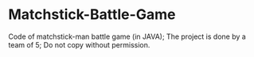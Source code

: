 # Matchstick-Battle-Game
Code of matchstick-man battle game (in JAVA);
The project is done by a team of 5;
Do not copy without permission.
